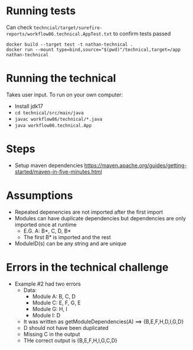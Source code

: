 # Running tests
Can check `techncial/target/surefire-reports/workflow86.technical.AppTest.txt` to confirm tests passed
```
docker build --target test -t nathan-technical .
docker run --mount type=bind,source="$(pwd)"/technical,target=/app nathan-technical
```

# Running the technical
Takes user input.
To run on your own computer:
- Install jdk17
- `cd technical/src/main/java`
- `javac workflow86/technical/*.java`
- `java workflow86.technical.App`

# Steps
- Setup maven dependencies https://maven.apache.org/guides/getting-started/maven-in-five-minutes.html

# Assumptions
- Repeated depenencies are not imported after the first import
- Modules can have duplicate dependencies but dependencies are only imported once at runtime
    - E.G. A: B*, C, D, B*
    - The first B* is imported and the rest
- ModuleID(s) can be any string and are unique

# Errors in the technical challenge
- Example #2 had two errors
    - Data:
        - Module A: B, C, D 
        - Module C: E, F, G, E 
        - Module G: H, I 
        - Module I: D
    - It was written as getModuleDependencies(A) ==> {B,E,F,H,D,I,G,D}
    - D should not have been duplicated
    - Missing C in the output
    - THe correct output is {B,E,F,H,I,G,C,D}